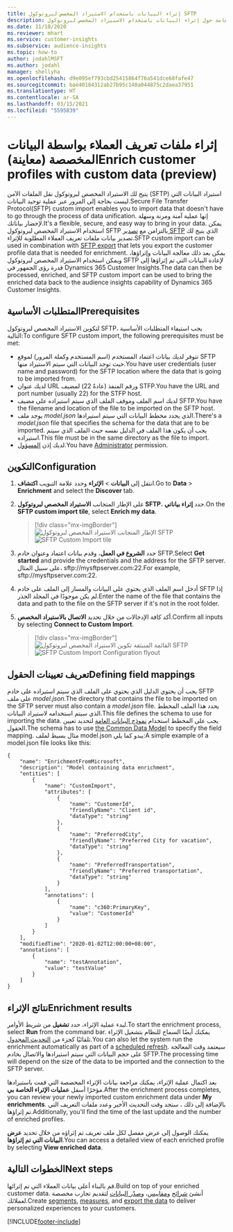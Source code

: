 ```yaml
---
title: إثراء البيانات باستخدام الاستيراد المخصص لبروتوكول SFTP‬
description: معلومات عامة حول إثراء البيانات باستخدام الاستيراد المخصص لبروتوكول SFTP‬‬
ms.date: 11/18/2020
ms.reviewer: mhart
ms.service: customer-insights
ms.subservice: audience-insights
ms.topic: how-to
author: jodahlMSFT
ms.author: jodahl
manager: shellyha
ms.openlocfilehash: d9e095ef793cbd25415864f76a541dce68fafe47
ms.sourcegitcommit: bae40184312ab27b95c140a044875c2daea37951
ms.translationtype: HT
ms.contentlocale: ar-SA
ms.lasthandoff: 03/15/2021
ms.locfileid: "5595839"
---
```

# <a name="enrich-customer-profiles-with-custom-data-preview"></a><span data-ttu-id="e6a3c-103">إثراء ملفات تعريف العملاء بواسطة البيانات المخصصة (معاينة)</span><span class="sxs-lookup"><span data-stu-id="e6a3c-103">Enrich customer profiles with custom data (preview)</span></span>

<span data-ttu-id="e6a3c-104">يتيح لك الاستيراد المخصص لبروتوكول نقل الملفات الآمن (SFTP)‬ استيراد البيانات التي ليست بحاجة إلى المرور عبر عملية توحيد البيانات.</span><span class="sxs-lookup"><span data-stu-id="e6a3c-104">Secure File Transfer Protocol(SFTP) custom import enables you to import data that doesn't have to go through the process of data unification.</span></span> <span data-ttu-id="e6a3c-105">إنها عملية آمنة ومرنة وسهلة لإحضار بياناتك.</span><span class="sxs-lookup"><span data-stu-id="e6a3c-105">It's a flexible, secure, and easy way to bring in your data.</span></span> <span data-ttu-id="e6a3c-106">يمكن استخدام الاستيراد المخصص لبروتوكول SFTP بالتزامن مع [تصدير SFTP](export-sftp.md) الذي يتيح لك تصدير بيانات ملفات تعريف العملاء المطلوبة للإثراء.</span><span class="sxs-lookup"><span data-stu-id="e6a3c-106">SFTP custom import can be used in combination with [SFTP export](export-sftp.md) that lets you export the customer profile data that is needed for enrichment.</span></span> <span data-ttu-id="e6a3c-107">يمكن بعد ذلك معالجة البيانات وإثراؤها، ويمكن استخدام الاستيراد المخصص لبروتوكول SFTP لإعادة البيانات التي تم إثراؤها إلى قدرة رؤى الجمهور في Dynamics 365 Customer Insights.</span><span class="sxs-lookup"><span data-stu-id="e6a3c-107">The data can then be processed, enriched, and SFTP custom import can be used to bring the enriched data back to the audience insights capability of Dynamics 365 Customer Insights.</span></span>

## <a name="prerequisites"></a><span data-ttu-id="e6a3c-108">المتطلبات الأساسية</span><span class="sxs-lookup"><span data-stu-id="e6a3c-108">Prerequisites</span></span>

<span data-ttu-id="e6a3c-109">لتكوين الاستيراد المخصص لبروتوكول SFTP، يجب استيفاء المتطلبات الأساسية التالية:</span><span class="sxs-lookup"><span data-stu-id="e6a3c-109">To configure SFTP custom import, the following prerequisites must be met:</span></span>

- <span data-ttu-id="e6a3c-110">تتوفر لديك بيانات اعتماد المستخدم (اسم المستخدم وكملة المرور) لموقع SFTP حيث توجد البيانات التي سيتم الاستيراد منها.</span><span class="sxs-lookup"><span data-stu-id="e6a3c-110">You have user credentials (user name and password) for the SFTP location where the data that is going to be imported from.</span></span>
- <span data-ttu-id="e6a3c-111">لديك عنوان URL ورقم المنفذ (عادةً 22) لمضيف STFP.</span><span class="sxs-lookup"><span data-stu-id="e6a3c-111">You have the URL and port number (usually 22) for the STFP host.</span></span>
- <span data-ttu-id="e6a3c-112">لديك اسم الملف وموقف الملف الذي سيتم استيراده على مضيف SFTP.</span><span class="sxs-lookup"><span data-stu-id="e6a3c-112">You have the filename and location of the file to be imported on the SFTP host.</span></span>
- <span data-ttu-id="e6a3c-113">يوجد ملف *model.json* الذي يحدد مخطط البيانات التي سيتم استيرادها.</span><span class="sxs-lookup"><span data-stu-id="e6a3c-113">There's a *model.json* file that specifies the schema for the data that are to be imported.</span></span> <span data-ttu-id="e6a3c-114">يجب أن يكون هذا الملف في الدليل نفسه حيث الملف الذي سيتم استيراده.</span><span class="sxs-lookup"><span data-stu-id="e6a3c-114">This file must be in the same directory as the file to import.</span></span>
- <span data-ttu-id="e6a3c-115">لديك إذن [المسؤول](permissions.md#administrator).</span><span class="sxs-lookup"><span data-stu-id="e6a3c-115">You have [Administrator](permissions.md#administrator) permission.</span></span>

## <a name="configuration"></a><span data-ttu-id="e6a3c-116">التكوين</span><span class="sxs-lookup"><span data-stu-id="e6a3c-116">Configuration</span></span>

1. <span data-ttu-id="e6a3c-117">انتقل إلى **البيانات** > **الإثراء** وحدد علامة التبويب **اكتشاف**.</span><span class="sxs-lookup"><span data-stu-id="e6a3c-117">Go to **Data** > **Enrichment** and select the **Discover** tab.</span></span>

1. <span data-ttu-id="e6a3c-118">على الإطار المتجانب **الاستيراد المخصص لبروتوكول SFTP‬**، حدد **إثراء بياناتي**.</span><span class="sxs-lookup"><span data-stu-id="e6a3c-118">On the **SFTP custom import tile**, select **Enrich my data**.</span></span>

   > [!div class="mx-imgBorder"]
   > <span data-ttu-id="e6a3c-119">![الإطار المتجانب الاستيراد المخصص لبروتوكول SFTP](media/SFTP_Custom_Import_tile.png "الإطار المتجانب الاستيراد المخصص لبروتوكول SFTP")</span><span class="sxs-lookup"><span data-stu-id="e6a3c-119">![SFTP Custom Import tile](media/SFTP_Custom_Import_tile.png "SFTP Custom Import tile")</span></span>

1. <span data-ttu-id="e6a3c-120">حدد **الشروع في العمل**، وقدم بيانات اعتماد وعنوان خادم SFTP.</span><span class="sxs-lookup"><span data-stu-id="e6a3c-120">Select **Get started** and provide the credentials and the address for the SFTP server.</span></span> <span data-ttu-id="e6a3c-121">على سبيل المثال، sftp://mysftpserver.com:22.</span><span class="sxs-lookup"><span data-stu-id="e6a3c-121">For example, sftp://mysftpserver.com:22.</span></span>

1. <span data-ttu-id="e6a3c-122">أدخل اسم الملف الذي يحتوي على البيانات والمسار إلى الملف على خادم SFTP إذا لم يكن موجودًا في المجلد الجذر.</span><span class="sxs-lookup"><span data-stu-id="e6a3c-122">Enter the name of the file that contains the data and path to the file on the SFTP server if it's not in the root folder.</span></span>

1. <span data-ttu-id="e6a3c-123">أكد كافة الإدخالات من خلال تحديد **الاتصال بالاستيراد المخصص**.</span><span class="sxs-lookup"><span data-stu-id="e6a3c-123">Confirm all inputs by selecting **Connect to Custom Import**.</span></span>

   > [!div class="mx-imgBorder"]
   > <span data-ttu-id="e6a3c-124">![القائمة المنبثقة تكوين الاستيراد المخصص لبروتوكول SFTP](media/SFTP_Custom_Import_Configuration_flyout.png "القائمة المنبثقة تكوين الاستيراد المخصص لبروتوكول SFTP")</span><span class="sxs-lookup"><span data-stu-id="e6a3c-124">![SFTP Custom Import Configuration flyout](media/SFTP_Custom_Import_Configuration_flyout.png "SFTP Custom Import Configuration flyout")</span></span>

## <a name="defining-field-mappings"></a><span data-ttu-id="e6a3c-125">تعريف تعيينات الحقول</span><span class="sxs-lookup"><span data-stu-id="e6a3c-125">Defining field mappings</span></span> 

<span data-ttu-id="e6a3c-126">يجب أن يحتوي الدليل الذي يحتوي على الملف الذي سيتم استيراده على خادم SFTP على ملف *model.json*.</span><span class="sxs-lookup"><span data-stu-id="e6a3c-126">The directory that contains the file to be imported on the SFTP server must also contain a *model.json* file.</span></span> <span data-ttu-id="e6a3c-127">يحدد هذا الملف المخطط الذي سيتم استخدامه لاستيراد البيانات.</span><span class="sxs-lookup"><span data-stu-id="e6a3c-127">This file defines the schema to use for importing the data.</span></span> <span data-ttu-id="e6a3c-128">يجب على المخطط استخدام [نموذج البيانات العامة](/common-data-model/) لتحديد تعيين الحقول.</span><span class="sxs-lookup"><span data-stu-id="e6a3c-128">The schema has to use [the Common Data Model](/common-data-model/) to specify the field mapping.</span></span> <span data-ttu-id="e6a3c-129">مثال بسيط لملف model.json يبدو كما يلي:</span><span class="sxs-lookup"><span data-stu-id="e6a3c-129">A simple example of a model.json file looks like this:</span></span>

```
{
    "name": "EnrichmentFromMicrosoft",
    "description": "Model containing data enrichment",
    "entities": [
        {
            "name": "CustomImport",
            "attributes": [
                {
                    "name": "CustomerId",
                    "friendlyName": "Client id",
                    "dataType": "string"
                },
                {
                    "name": "PreferredCity",
                    "friendlyName": "Preferred City for vacation",
                    "dataType": "string"
                },
                {
                    "name": "PreferredTransportation",
                    "friendlyName": "Preferred transportation",
                    "dataType": "string"
                }
            ],
            "annotations": [
                {
                    "name": "c360:PrimaryKey",
                    "value": "CustomerId"
                }
            ]
        }
    ],
    "modifiedTime": "2020-01-02T12:00:00+08:00",
    "annotations": [
        {
            "name": "testAnnotation",
            "value": "testValue"
        }
    ]
}
```

## <a name="enrichment-results"></a><span data-ttu-id="e6a3c-130">نتائج الإثراء</span><span class="sxs-lookup"><span data-stu-id="e6a3c-130">Enrichment results</span></span>

<span data-ttu-id="e6a3c-131">لبدء عملية الإثراء، حدد **تشغيل** من شريط الأوامر.</span><span class="sxs-lookup"><span data-stu-id="e6a3c-131">To start the enrichment process, select **Run** from the command bar.</span></span> <span data-ttu-id="e6a3c-132">يمكنك أيضًا السماح للنظام بتشغيل الإثراء تلقائيًا كجزء من [التحديث المجدول](system.md#schedule-tab).</span><span class="sxs-lookup"><span data-stu-id="e6a3c-132">You can also let the system run the enrichment automatically as part of a [scheduled refresh](system.md#schedule-tab).</span></span> <span data-ttu-id="e6a3c-133">سيعتمد وقت المعالجة على حجم البيانات التي سيتم استيرادها والاتصال بخادم SFTP.</span><span class="sxs-lookup"><span data-stu-id="e6a3c-133">The processing time will depend on the size of the data to be imported and the connection to the SFTP server.</span></span>

<span data-ttu-id="e6a3c-134">بعد اكتمال عملية الإثراء، يمكنك مراجعة بيانات الإثراء المخصصة التي قمت باستيرادها مؤخرًا أسفل **عمليات الإثراء الخاصة بي‬**.</span><span class="sxs-lookup"><span data-stu-id="e6a3c-134">After the enrichment process completes, you can review your newly imported custom enrichment data under **My enrichments**.</span></span> <span data-ttu-id="e6a3c-135">بالإضافة إلى ذلك ، ستجد وقت التحديث الأخير وعدد ملفات التعريف التي تم إثراؤها.</span><span class="sxs-lookup"><span data-stu-id="e6a3c-135">Additionally, you'll find the time of the last update and the number of enriched profiles.</span></span>

<span data-ttu-id="e6a3c-136">يمكنك الوصول إلى عرض مفصل لكل ملف تعريف تم إثراؤه من خلال تحديد **عرض البيانات التي تم إثراؤها**.</span><span class="sxs-lookup"><span data-stu-id="e6a3c-136">You can access a detailed view of each enriched profile by selecting **View enriched data**.</span></span>

## <a name="next-steps"></a><span data-ttu-id="e6a3c-137">الخطوات التالية</span><span class="sxs-lookup"><span data-stu-id="e6a3c-137">Next steps</span></span>

<span data-ttu-id="e6a3c-138">قم بالبناء أعلى بيانات العملاء التي تم إثرائها.</span><span class="sxs-lookup"><span data-stu-id="e6a3c-138">Build on top of your enriched customer data.</span></span> <span data-ttu-id="e6a3c-139">أنشئ [شرائح](segments.md) و[مقاييس](measures.md)، و[صدّر البيانات](export-destinations.md) لتقديم تجارب مخصصة لعملائك.</span><span class="sxs-lookup"><span data-stu-id="e6a3c-139">Create [segments](segments.md), [measures](measures.md), and [export the data](export-destinations.md) to deliver personalized experiences to your customers.</span></span>




[!INCLUDE[footer-include](../includes/footer-banner.md)]